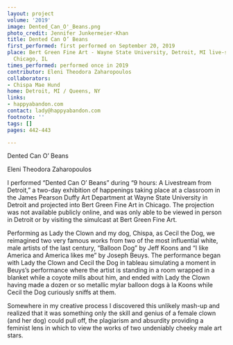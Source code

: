 ```yaml
---
layout: project
volume: '2019'
image: Dented_Can_O'_Beans.png
photo_credit: Jennifer Junkermeier-Khan
title: Dented Can O’ Beans
first_performed: first performed on September 20, 2019
place: Bert Green Fine Art - Wayne State University, Detroit, MI live-streamed to
  Chicago, IL
times_performed: performed once in 2019
contributor: Eleni Theodora Zaharopoulos
collaborators:
- Chispa Mae Hund
home: Detroit, MI / Queens, NY
links:
- happyabandon.com
contact: lady@happyabandon.com
footnote: ''
tags: []
pages: 442-443

---
```


Dented Can O’ Beans

Eleni Theodora Zaharopoulos

I performed “Dented Can O’ Beans” during “9 hours: A Livestream from Detroit,” a two-day exhibition of happenings taking place at a classroom in the James Pearson Duffy Art Department at Wayne State University in Detroit and projected into Bert Green Fine Art in Chicago. The projection was not available publicly online, and was only able to be viewed in person in Detroit or by visiting the simulcast at Bert Green Fine Art.

Performing as Lady the Clown and my dog, Chispa, as Cecil the Dog, we reimagined two very famous works from two of the most influential white, male artists of the last century, “Balloon Dog” by Jeff Koons and “I like America and America likes me” by Joseph Beuys. The performance began with Lady the Clown and Cecil the Dog in tableau simulating a moment in Beuys’s performance where the artist is standing in a room wrapped in a blanket while a coyote mills about him, and ended with Lady the Clown having made a dozen or so metallic mylar balloon dogs à la Koons while Cecil the Dog curiously sniffs at them.

Somewhere in my creative process I discovered this unlikely mash-up and realized that it was something only the skill and genius of a female clown (and her dog) could pull off, the plagiarism and absurdity providing a feminist lens in which to view the works of two undeniably cheeky male art stars.
